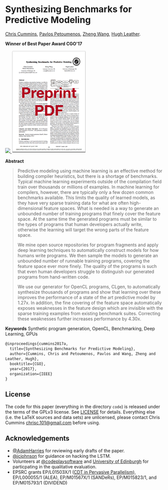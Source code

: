# Synthesizing Benchmarks for Predictive Modeling
[Chris Cummins](http://chriscummins.cc/),
[Pavlos Petoumenos](http://homepages.inf.ed.ac.uk/ppetoume/),
[Zheng Wang](http://www.lancaster.ac.uk/staff/wangz3/),
[Hugh Leather](http://homepages.inf.ed.ac.uk/hleather/).

**Winner of Best Paper Award CGO'17**

<a href="https://speakerdeck.com/chriscummins/synthesizing-benchmarks-for-predictive-modelling-cgo-17">
  <img src="https://raw.githubusercontent.com/ChrisCummins/clgen/master/docs/assets/slides.png" height="325">
</a>
<a href="https://github.com/ChrisCummins/paper-synthesizing-benchmarks/raw/master/paper.pdf">
  <img src="paper.png" height="325">
</a>


**Abstract**
> Predictive modeling using machine learning is an effective method for building
> compiler heuristics, but there is a shortage of benchmarks. Typical machine
> learning experiments outside of the compilation field train over thousands or
> millions of examples. In machine learning for compilers, however, there are
> typically only a few dozen common benchmarks available. This limits the
> quality of learned models, as they have very sparse training data for what are
> often high-dimensional feature spaces. What is needed is a way to generate an
> unbounded number of training programs that finely cover the feature space. At
> the same time the generated programs must be similar to the types of programs
> that human developers actually write, otherwise the learning will target the
> wrong parts of the feature space.
>
> We mine open source repositories for program fragments and apply deep learning
> techniques to automatically construct models for how humans write programs. We
> then sample the models to generate an unbounded number of runnable training
> programs, covering the feature space ever more finely. The quality of the
> programs is such that even human developers struggle to distinguish our
> generated programs from hand-written code.
>
> We use our generator for OpenCL programs, CLgen, to automatically synthesize
> thousands of programs and show that learning over these improves the
> performance of a state of the art predictive model by 1.27x. In
> addition, the fine covering of the feature space automatically exposes
> weaknesses in the feature design which are invisible with the sparse training
> examples from existing benchmark suites. Correcting these weaknesses further
> increases performance by 4.30x.

**Keywords**  Synthetic program generation, OpenCL, Benchmarking, Deep Learning, GPUs

```
@inproceedings{cummins2017a,
  title={Synthesizing Benchmarks for Predictive Modeling},
  author={Cummins, Chris and Petoumenos, Pavlos and Wang, Zheng and Leather, Hugh},
  booktitle={CGO},
  year={2017},
  organization={IEEE}
}
```

## License

The code for this paper (everything in the directory `code`) is released under
the terms of the GPLv3 license. See [LICENSE](LICENSE) for details. Everything
else (i.e. the LaTeX sources and data sets) are unlicensed, please contact
Chris Cummins <chrisc.101@gmail.com> before using.


## Acknowledgements

* [@AdamHarries](https://github.com/AdamHarries) for reviewing early drafts of
  the paper.
* [@jcjohnson](https://github.com/jcjohnson) for guidance on hacking the LSTM.
* Volunteers at [@codeplaysoftware](https://github.com/codeplaysoftware/) and
  [University of Edinburgh](http://www.ed.ac.uk/ ) for particpating in the
  qualitative evaluation.
* EPSRC grants
  EP/L01503X/1 ([CDT in Pervasive Parallelism](http://pervasiveparallelism.inf.ed.ac.uk/)),
  EP/L000055/1 (ALEA),
  EP/M01567X/1 (SANDeRs),
  EP/M015823/1,
  and EP/M015793/1 (DIVIDEND)
